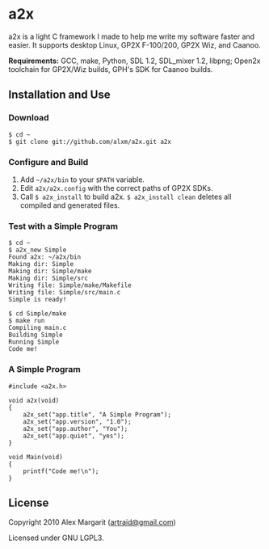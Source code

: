 a2x
===

a2x is a light C framework I made to help me write my software faster and easier. It supports desktop Linux, GP2X F-100/200, GP2X Wiz, and Caanoo.

**Requirements:** GCC, make, Python, SDL 1.2, SDL_mixer 1.2, libpng; Open2x toolchain for GP2X/Wiz builds, GPH's SDK for Caanoo builds.

Installation and Use
--------------------

### Download

    $ cd ~
    $ git clone git://github.com/alxm/a2x.git a2x

### Configure and Build

1. Add `~/a2x/bin` to your `$PATH` variable.
2. Edit `a2x/a2x.config` with the correct paths of GP2X SDKs.
3. Call `$ a2x_install` to build a2x. `$ a2x_install clean` deletes all compiled and generated files.

### Test with a Simple Program

    $ cd ~
    $ a2x_new Simple
    Found a2x: ~/a2x/bin
    Making dir: Simple
    Making dir: Simple/make
    Making dir: Simple/src
    Writing file: Simple/make/Makefile
    Writing file: Simple/src/main.c
    Simple is ready!

    $ cd Simple/make
    $ make run
    Compiling main.c
    Building Simple
    Running Simple
    Code me!

### A Simple Program

    #include <a2x.h>

    void a2x(void)
    {
        a2x_set("app.title", "A Simple Program");
        a2x_set("app.version", "1.0");
        a2x_set("app.author", "You");
        a2x_set("app.quiet", "yes");
    }

    void Main(void)
    {
        printf("Code me!\n");
    }

License
-------

Copyright 2010 Alex Margarit (artraid@gmail.com)

Licensed under GNU LGPL3.
